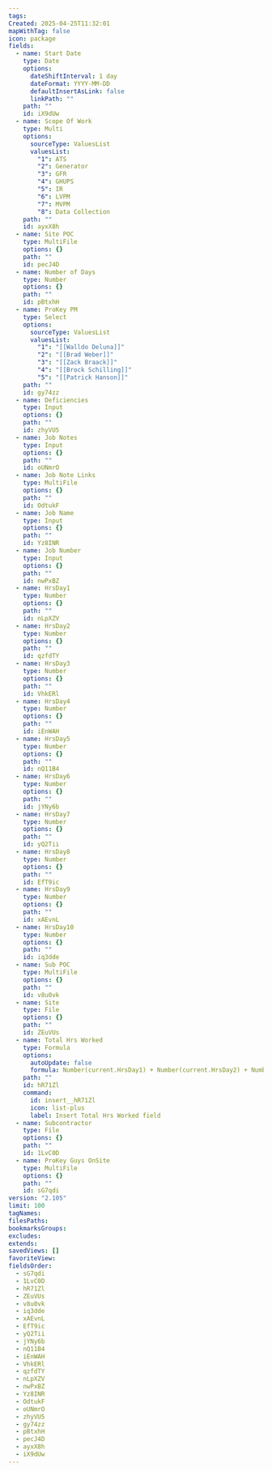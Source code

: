 ```yaml
---
tags: 
Created: 2025-04-25T11:32:01
mapWithTag: false
icon: package
fields:
  - name: Start Date
    type: Date
    options:
      dateShiftInterval: 1 day
      dateFormat: YYYY-MM-DD
      defaultInsertAsLink: false
      linkPath: ""
    path: ""
    id: iX9dUw
  - name: Scope Of Work
    type: Multi
    options:
      sourceType: ValuesList
      valuesList:
        "1": ATS
        "2": Generator
        "3": GFR
        "4": GHUPS
        "5": IR
        "6": LVPM
        "7": MVPM
        "8": Data Collection
    path: ""
    id: ayxX8h
  - name: Site POC
    type: MultiFile
    options: {}
    path: ""
    id: pecJ4D
  - name: Number of Days
    type: Number
    options: {}
    path: ""
    id: pBtxhH
  - name: ProKey PM
    type: Select
    options:
      sourceType: ValuesList
      valuesList:
        "1": "[[Walldo Deluna]]"
        "2": "[[Brad Weber]]"
        "3": "[[Zack Braack]]"
        "4": "[[Brock Schilling]]"
        "5": "[[Patrick Hanson]]"
    path: ""
    id: gy74zz
  - name: Deficiencies
    type: Input
    options: {}
    path: ""
    id: zhyVU5
  - name: Job Notes
    type: Input
    options: {}
    path: ""
    id: oUNmrO
  - name: Job Note Links
    type: MultiFile
    options: {}
    path: ""
    id: OdtukF
  - name: Job Name
    type: Input
    options: {}
    path: ""
    id: Yz8INR
  - name: Job Number
    type: Input
    options: {}
    path: ""
    id: nwPxBZ
  - name: HrsDay1
    type: Number
    options: {}
    path: ""
    id: nLpXZV
  - name: HrsDay2
    type: Number
    options: {}
    path: ""
    id: qzfdTY
  - name: HrsDay3
    type: Number
    options: {}
    path: ""
    id: VhkERl
  - name: HrsDay4
    type: Number
    options: {}
    path: ""
    id: iEnWAH
  - name: HrsDay5
    type: Number
    options: {}
    path: ""
    id: nQ11B4
  - name: HrsDay6
    type: Number
    options: {}
    path: ""
    id: jYNy6b
  - name: HrsDay7
    type: Number
    options: {}
    path: ""
    id: yQ2Tii
  - name: HrsDay8
    type: Number
    options: {}
    path: ""
    id: EfT9ic
  - name: HrsDay9
    type: Number
    options: {}
    path: ""
    id: xAEvnL
  - name: HrsDay10
    type: Number
    options: {}
    path: ""
    id: iq3dde
  - name: Sub POC
    type: MultiFile
    options: {}
    path: ""
    id: v8u0vk
  - name: Site
    type: File
    options: {}
    path: ""
    id: ZEuVUs
  - name: Total Hrs Worked
    type: Formula
    options:
      autoUpdate: false
      formula: Number(current.HrsDay1) + Number(current.HrsDay2) + Number(current.HrsDay3) + Number(current.HrsDay4) + Number(current.HrsDay5) + Number(current.HrsDay6) + Number(current.HrsDay7) +  Number(current.HrsDay8) + Number(current.HrsDay9) + Number(current.HrsDay10)
    path: ""
    id: hR71Zl
    command:
      id: insert__hR71Zl
      icon: list-plus
      label: Insert Total Hrs Worked field
  - name: Subcontractor
    type: File
    options: {}
    path: ""
    id: 1LvC0D
  - name: ProKey Guys OnSite
    type: MultiFile
    options: {}
    path: ""
    id: sG7qdi
version: "2.105"
limit: 100
tagNames: 
filesPaths: 
bookmarksGroups: 
excludes: 
extends: 
savedViews: []
favoriteView: 
fieldsOrder:
  - sG7qdi
  - 1LvC0D
  - hR71Zl
  - ZEuVUs
  - v8u0vk
  - iq3dde
  - xAEvnL
  - EfT9ic
  - yQ2Tii
  - jYNy6b
  - nQ11B4
  - iEnWAH
  - VhkERl
  - qzfdTY
  - nLpXZV
  - nwPxBZ
  - Yz8INR
  - OdtukF
  - oUNmrO
  - zhyVU5
  - gy74zz
  - pBtxhH
  - pecJ4D
  - ayxX8h
  - iX9dUw
---
```

